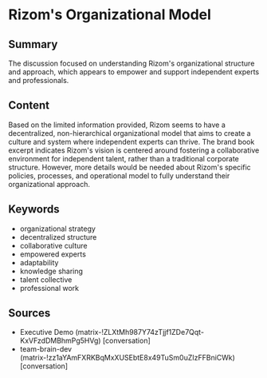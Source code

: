 # Rizom's Organizational Model

## Summary
The discussion focused on understanding Rizom's organizational structure and approach, which appears to empower and support independent experts and professionals.

## Content
Based on the limited information provided, Rizom seems to have a decentralized, non-hierarchical organizational model that aims to create a culture and system where independent experts can thrive. The brand book excerpt indicates Rizom's vision is centered around fostering a collaborative environment for independent talent, rather than a traditional corporate structure. However, more details would be needed about Rizom's specific policies, processes, and operational model to fully understand their organizational approach.

## Keywords

- organizational strategy
- decentralized structure
- collaborative culture
- empowered experts
- adaptability
- knowledge sharing
- talent collective
- professional work

## Sources

- Executive Demo (matrix-!ZLXtMh987Y74zTjjf1ZDe7Qqt-KxVFzdDMBhmPg5HVg) [conversation]
- team-brain-dev (matrix-!zz1aYAmFXRKBqMxXUSEbtE8x49TuSm0uZIzFFBniCWk) [conversation]